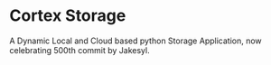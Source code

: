 Cortex Storage
=============

A Dynamic Local and Cloud based python Storage Application, now celebrating 500th commit by Jakesyl.
